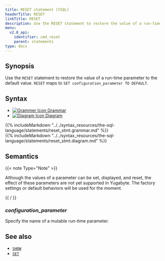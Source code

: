 ```yaml
---
title: RESET statement [YSQL]
headerTitle: RESET
linkTitle: RESET
description: Use the RESET statement to restore the value of a run-time parameter to the default value.
menu:
  v2.8_api:
    identifier: cmd_reset
    parent: statements
type: docs
---
```


## Synopsis

Use the `RESET` statement to restore the value of a run-time parameter to the default value. `RESET` maps to `SET configuration_parameter TO DEFAULT`.

## Syntax

<ul class="nav nav-tabs nav-tabs-yb">
  <li >
    <a href="#grammar" class="nav-link active" id="grammar-tab" data-toggle="tab" role="tab" aria-controls="grammar" aria-selected="true">
      <img src="/icons/file-lines.svg" alt="Grammer Icon">
      Grammar
    </a>
  </li>
  <li>
    <a href="#diagram" class="nav-link" id="diagram-tab" data-toggle="tab" role="tab" aria-controls="diagram" aria-selected="false">
      <img src="/icons/diagram.svg" alt="Diagram Icon">
      Diagram
    </a>
  </li>
</ul>

<div class="tab-content">
  <div id="grammar" class="tab-pane fade show active" role="tabpanel" aria-labelledby="grammar-tab">
  {{% includeMarkdown "../../syntax_resources/the-sql-language/statements/reset_stmt.grammar.md" %}}
  </div>
  <div id="diagram" class="tab-pane fade" role="tabpanel" aria-labelledby="diagram-tab">
  {{% includeMarkdown "../../syntax_resources/the-sql-language/statements/reset_stmt.diagram.md" %}}
  </div>
</div>

## Semantics

{{< note Type="Note" >}}

Although the values of a parameter can be set, displayed, and reset, the effect of these parameters are not yet supported in Yugabyte. The factory settings or default behaviors will be used for the moment.

{{ /<note> }}

### *configuration_parameter*

Specify the name of a mutable run-time parameter.

## See also

- [`SHOW`](../cmd_show)
- [`SET`](../cmd_set)
